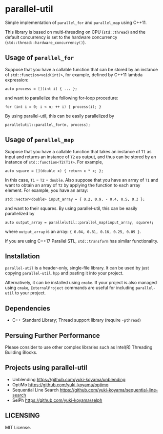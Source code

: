 # parallel-util

Simple implementation of `parallel_for` and `parallel_map` using C++11.

This library is based on multi-threading on CPU (`std::thread`) and the default concurrency is set to the hardware concurrency (`std::thread::hardware_concurrency()`).

## Usage of `parallel_for`

Suppose that you have a callable function that can be stored by an instance of `std::function<void(int)>`, for example, defined by C++11 lambda expression:
```
auto process = [](int i) { ... };
```
and want to parallelize the following for-loop procedure:
```
for (int i = 0; i < n; ++ i) { process(i); }
```
By using parallel-util, this can be easily parallelized by
```
parallelutil::parallel_for(n, process);
```

## Usage of `parallel_map`

Suppose that you have a callable function that takes an instance of `T1` as input and returns an instance of `T2` as output, and thus can be stored by an instance of `std::function<T2(T1)>`. For example,
```
auto square = [](double x) { return x * x; };
```
In this case, `T1` = `T2` = `double`. Also suppose that you have an array of `T1` and want to obtain an array of `T2` by applying the function to each array element. For example, you have an array:
```
std::vector<double> input_array = { 0.2, 0.9, - 0.4, 0.5, 0.3 };
```
and want to their squares. By using parallel-util, this can be easily parallelized by
```
auto output_array = parallelutil::parallel_map(input_array, square);
```
where `output_array` is an array: `{ 0.04, 0.81, 0.16, 0.25, 0.09 }`.

If you are using C++17 Parallel STL, `std::transform` has similar functionality.

## Installation

`parallel-util` is a header-only, single-file library. It can be used by just copying `parallel-util.hpp` and pasting it into your project.

Alternatively, it can be installed using `cmake`. If your project is also managed using `cmake`, `ExternalProject` commands are useful for including `parallel-util` to your project.

## Dependencies

- C++ Standard Library; Thread support library (require `-pthread`)

## Persuing Further Performance

Please consider to use other complex libraries such as Intel(R) Threading Building Blocks.

## Projects using parallel-util

- Unblending <https://github.com/yuki-koyama/unblending>
- OptiMo <https://github.com/yuki-koyama/optimo>
- Sequential Line Search <https://github.com/yuki-koyama/sequential-line-search>
- SelPh <https://github.com/yuki-koyama/selph>

## LICENSING

MIT License.
